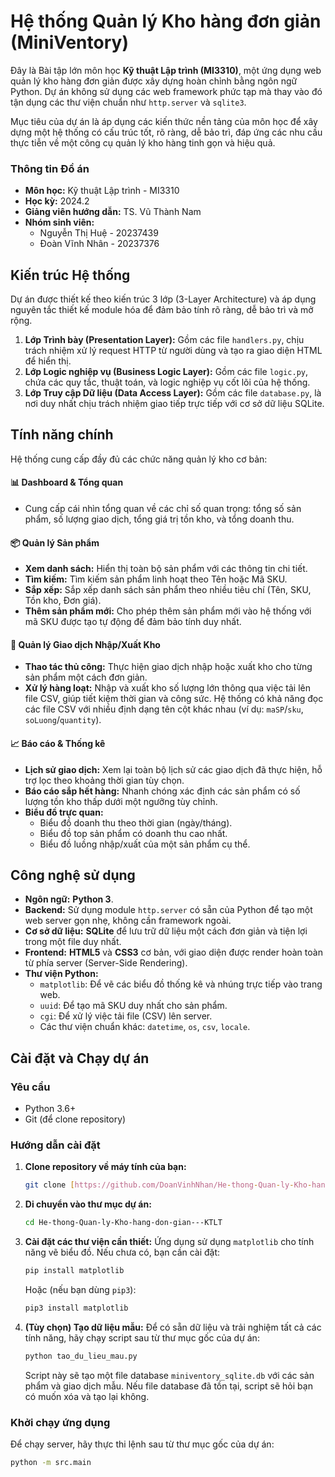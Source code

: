# Hệ thống Quản lý Kho hàng đơn giản (MiniVentory)

Đây là Bài tập lớn môn học **Kỹ thuật Lập trình (MI3310)**, một ứng dụng web quản lý kho hàng đơn giản được xây dựng hoàn chỉnh bằng ngôn ngữ Python. Dự án không sử dụng các web framework phức tạp mà thay vào đó tận dụng các thư viện chuẩn như `http.server` và `sqlite3`.

Mục tiêu của dự án là áp dụng các kiến thức nền tảng của môn học để xây dựng một hệ thống có cấu trúc tốt, rõ ràng, dễ bảo trì, đáp ứng các nhu cầu thực tiễn về một công cụ quản lý kho hàng tinh gọn và hiệu quả. 

### Thông tin Đồ án
* **Môn học:** Kỹ thuật Lập trình - MI3310 
* **Học kỳ:** 2024.2 
* **Giảng viên hướng dẫn:** TS. Vũ Thành Nam 
* **Nhóm sinh viên:**
    * Nguyễn Thị Huệ - 20237439 
    * Đoàn Vĩnh Nhân - 20237376 

## Kiến trúc Hệ thống

Dự án được thiết kế theo kiến trúc 3 lớp (3-Layer Architecture) và áp dụng nguyên tắc thiết kế module hóa để đảm bảo tính rõ ràng, dễ bảo trì và mở rộng. 

1.  **Lớp Trình bày (Presentation Layer):** Gồm các file `handlers.py`, chịu trách nhiệm xử lý request HTTP từ người dùng và tạo ra giao diện HTML để hiển thị. 
2.  **Lớp Logic nghiệp vụ (Business Logic Layer):** Gồm các file `logic.py`, chứa các quy tắc, thuật toán, và logic nghiệp vụ cốt lõi của hệ thống. 
3.  **Lớp Truy cập Dữ liệu (Data Access Layer):** Gồm các file `database.py`, là nơi duy nhất chịu trách nhiệm giao tiếp trực tiếp với cơ sở dữ liệu SQLite. 

## Tính năng chính

Hệ thống cung cấp đầy đủ các chức năng quản lý kho cơ bản:

#### 📊 **Dashboard & Tổng quan**
* Cung cấp cái nhìn tổng quan về các chỉ số quan trọng: tổng số sản phẩm, số lượng giao dịch, tổng giá trị tồn kho, và tổng doanh thu.

#### 📦 **Quản lý Sản phẩm**
* **Xem danh sách:** Hiển thị toàn bộ sản phẩm với các thông tin chi tiết. 
* **Tìm kiếm:** Tìm kiếm sản phẩm linh hoạt theo Tên hoặc Mã SKU. 
* **Sắp xếp:** Sắp xếp danh sách sản phẩm theo nhiều tiêu chí (Tên, SKU, Tồn kho, Đơn giá). 
* **Thêm sản phẩm mới:** Cho phép thêm sản phẩm mới vào hệ thống với mã SKU được tạo tự động để đảm bảo tính duy nhất. 

#### 🚚 **Quản lý Giao dịch Nhập/Xuất Kho**
* **Thao tác thủ công:** Thực hiện giao dịch nhập hoặc xuất kho cho từng sản phẩm một cách đơn giản. 
* **Xử lý hàng loạt:** Nhập và xuất kho số lượng lớn thông qua việc tải lên file CSV, giúp tiết kiệm thời gian và công sức.  Hệ thống có khả năng đọc các file CSV với nhiều định dạng tên cột khác nhau (ví dụ: `maSP`/`sku`, `soLuong`/`quantity`).

#### 📈 **Báo cáo & Thống kê**
* **Lịch sử giao dịch:** Xem lại toàn bộ lịch sử các giao dịch đã thực hiện, hỗ trợ lọc theo khoảng thời gian tùy chọn. 
* **Báo cáo sắp hết hàng:** Nhanh chóng xác định các sản phẩm có số lượng tồn kho thấp dưới một ngưỡng tùy chỉnh. 
* **Biểu đồ trực quan:** 
    * Biểu đồ doanh thu theo thời gian (ngày/tháng).
    * Biểu đồ top sản phẩm có doanh thu cao nhất.
    * Biểu đồ luồng nhập/xuất của một sản phẩm cụ thể.

## Công nghệ sử dụng

* **Ngôn ngữ:** **Python 3**. 
* **Backend:** Sử dụng module `http.server` có sẵn của Python để tạo một web server gọn nhẹ, không cần framework ngoài. 
* **Cơ sở dữ liệu:** **SQLite** để lưu trữ dữ liệu một cách đơn giản và tiện lợi trong một file duy nhất. 
* **Frontend:** **HTML5** và **CSS3** cơ bản, với giao diện được render hoàn toàn từ phía server (Server-Side Rendering). 
* **Thư viện Python:**
    * `matplotlib`: Để vẽ các biểu đồ thống kê và nhúng trực tiếp vào trang web. 
    * `uuid`: Để tạo mã SKU duy nhất cho sản phẩm. 
    * `cgi`: Để xử lý việc tải file (CSV) lên server. 
    * Các thư viện chuẩn khác: `datetime`, `os`, `csv`, `locale`. 

## Cài đặt và Chạy dự án

### Yêu cầu
* Python 3.6+
* Git (để clone repository)

### Hướng dẫn cài đặt

1.  **Clone repository về máy tính của bạn:**
    ```bash
    git clone [https://github.com/DoanVinhNhan/He-thong-Quan-ly-Kho-hang-don-gian---KTLT.git](https://github.com/DoanVinhNhan/He-thong-Quan-ly-Kho-hang-don-gian---KTLT.git)
    ```

2.  **Di chuyển vào thư mục dự án:**
    ```bash
    cd He-thong-Quan-ly-Kho-hang-don-gian---KTLT
    ```

3.  **Cài đặt các thư viện cần thiết:**
    Ứng dụng sử dụng `matplotlib` cho tính năng vẽ biểu đồ. Nếu chưa có, bạn cần cài đặt:
    ```bash
    pip install matplotlib
    ```
    Hoặc (nếu bạn dùng `pip3`):
    ```bash
    pip3 install matplotlib
    ```

4.  **(Tùy chọn) Tạo dữ liệu mẫu:**
    Để có sẵn dữ liệu và trải nghiệm tất cả các tính năng, hãy chạy script sau từ thư mục gốc của dự án:
    ```bash
    python tao_du_lieu_mau.py
    ```
    Script này sẽ tạo một file database `miniventory_sqlite.db` với các sản phẩm và giao dịch mẫu. Nếu file database đã tồn tại, script sẽ hỏi bạn có muốn xóa và tạo lại không.

### Khởi chạy ứng dụng

Để chạy server, hãy thực thi lệnh sau từ thư mục gốc của dự án:
```bash
python -m src.main
